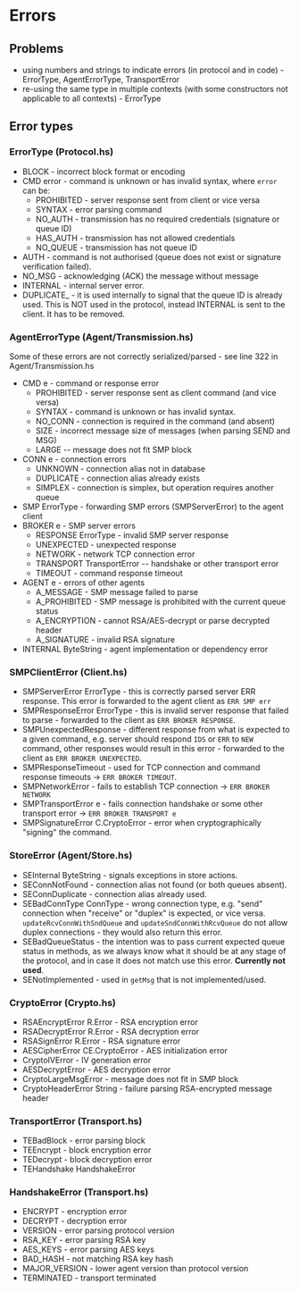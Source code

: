 # Errors

## Problems

- using numbers and strings to indicate errors (in protocol and in code) - ErrorType, AgentErrorType, TransportError
- re-using the same type in multiple contexts (with some constructors not applicable to all contexts) - ErrorType

## Error types

### ErrorType (Protocol.hs)

- BLOCK - incorrect block format or encoding
- CMD error - command is unknown or has invalid syntax, where `error` can be:
  - PROHIBITED - server response sent from client or vice versa
  - SYNTAX - error parsing command
  - NO_AUTH - transmission has no required credentials (signature or queue ID)
  - HAS_AUTH - transmission has not allowed credentials
  - NO_QUEUE - transmission has not queue ID
- AUTH - command is not authorised (queue does not exist or signature verification failed).
- NO_MSG - acknowledging (ACK) the message without message
- INTERNAL - internal server error.
- DUPLICATE_ - it is used internally to signal that the queue ID is already used. This is NOT used in the protocol, instead INTERNAL is sent to the client. It has to be removed.

### AgentErrorType (Agent/Transmission.hs)

Some of these errors are not correctly serialized/parsed - see line 322 in Agent/Transmission.hs

- CMD e - command or response error
  - PROHIBITED - server response sent as client command (and vice versa)
  - SYNTAX - command is unknown or has invalid syntax.
  - NO_CONN - connection is required in the command (and absent)
  - SIZE - incorrect message size of messages (when parsing SEND and MSG)
  - LARGE -- message does not fit SMP block
- CONN e - connection errors
  - UNKNOWN - connection alias not in database
  - DUPLICATE - connection alias already exists
  - SIMPLEX - connection is simplex, but operation requires another queue
- SMP ErrorType - forwarding SMP errors (SMPServerError) to the agent client
- BROKER e - SMP server errors
  - RESPONSE ErrorType - invalid SMP server response
  - UNEXPECTED - unexpected response
  - NETWORK - network TCP connection error
  - TRANSPORT TransportError -- handshake or other transport error
  - TIMEOUT - command response timeout
- AGENT e - errors of other agents
  - A_MESSAGE - SMP message failed to parse
  - A_PROHIBITED - SMP message is prohibited with the current queue status
  - A_ENCRYPTION - cannot RSA/AES-decrypt or parse decrypted header
  - A_SIGNATURE - invalid RSA signature
- INTERNAL ByteString - agent implementation or dependency error

### SMPClientError (Client.hs)

- SMPServerError ErrorType - this is correctly parsed server ERR response. This error is forwarded to the agent client as `ERR SMP err`
- SMPResponseError ErrorType - this is invalid server response that failed to parse - forwarded to the client as `ERR BROKER RESPONSE`.
- SMPUnexpectedResponse - different response from what is expected to a given command, e.g. server should respond `IDS` or `ERR` to `NEW` command, other responses would result in this error - forwarded to the client as `ERR BROKER UNEXPECTED`.
- SMPResponseTimeout - used for TCP connection and command response timeouts -> `ERR BROKER TIMEOUT`.
- SMPNetworkError - fails to establish TCP connection -> `ERR BROKER NETWORK`
- SMPTransportError e - fails connection handshake or some other transport error -> `ERR BROKER TRANSPORT e`
- SMPSignatureError C.CryptoError - error when cryptographically "signing" the command.

### StoreError (Agent/Store.hs)

- SEInternal ByteString - signals exceptions in store actions.
- SEConnNotFound - connection alias not found (or both queues absent).
- SEConnDuplicate - connection alias already used.
- SEBadConnType ConnType - wrong connection type, e.g. "send" connection when "receive" or "duplex" is expected, or vice versa. `updateRcvConnWithSndQueue` and `updateSndConnWithRcvQueue` do not allow duplex connections - they would also return this error.
- SEBadQueueStatus - the intention was to pass current expected queue status in methods, as we always know what it should be at any stage of the protocol, and in case it does not match use this error. **Currently not used**.
- SENotImplemented - used in `getMsg` that is not implemented/used.

### CryptoError (Crypto.hs)

- RSAEncryptError R.Error - RSA encryption error
- RSADecryptError R.Error - RSA decryption error
- RSASignError R.Error - RSA signature error
- AESCipherError CE.CryptoError - AES initialization error
- CryptoIVError - IV generation error
- AESDecryptError - AES decryption error
- CryptoLargeMsgError - message does not fit in SMP block
- CryptoHeaderError String - failure parsing RSA-encrypted message header

### TransportError (Transport.hs)

  - TEBadBlock - error parsing block
  - TEEncrypt - block encryption error
  - TEDecrypt - block decryption error
  - TEHandshake HandshakeError

### HandshakeError (Transport.hs)

  - ENCRYPT - encryption error
  - DECRYPT - decryption error
  - VERSION - error parsing protocol version
  - RSA_KEY - error parsing RSA key
  - AES_KEYS - error parsing AES keys
  - BAD_HASH - not matching RSA key hash
  - MAJOR_VERSION - lower agent version than protocol version
  - TERMINATED - transport terminated
